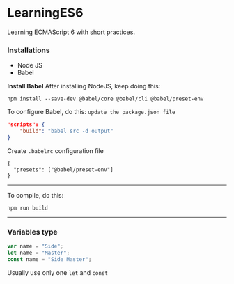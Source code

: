 # LearningES6
Learning ECMAScript  6 with short practices.

### Installations
- Node JS
- Babel

**Install Babel**
After installing NodeJS, keep doing this: 
```
npm install --save-dev @babel/core @babel/cli @babel/preset-env
```

To configure Babel, do this: `update the package.json file`
```json
"scripts": {
    "build": "babel src -d output"
}
```

Create `.babelrc` configuration file
```
{
  "presets": ["@babel/preset-env"]
}
```

---
To compile, do this: 
```
npm run build
```
---

### Variables type
```js
var name = "Side";
let name = "Master";
const name = "Side Master";
```
Usually use only one `let` and `const`